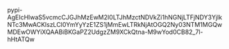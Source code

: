 pypi-AgEIcHlwaS5vcmcCJGJhMzEwM2I0LTJhMzctNDVkZi1hNGNjLTFjNDY3YjlkNTc3MwACKlszLCI0YmYyYzE1ZS1jMmEwLTRkNjAtOGQ2Ny03NTM1MGQwMDEwOWYiXQAABiBKGaPZ2UdgzZM9XCkQtna-M9wYod0CB82_7l-hHtATQw
